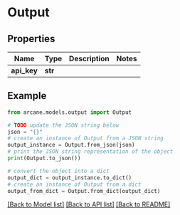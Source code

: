 # Output


## Properties

Name | Type | Description | Notes
------------ | ------------- | ------------- | -------------
**api_key** | **str** |  | 

## Example

```python
from arcane.models.output import Output

# TODO update the JSON string below
json = "{}"
# create an instance of Output from a JSON string
output_instance = Output.from_json(json)
# print the JSON string representation of the object
print(Output.to_json())

# convert the object into a dict
output_dict = output_instance.to_dict()
# create an instance of Output from a dict
output_from_dict = Output.from_dict(output_dict)
```
[[Back to Model list]](../README.md#documentation-for-models) [[Back to API list]](../README.md#documentation-for-api-endpoints) [[Back to README]](../README.md)


